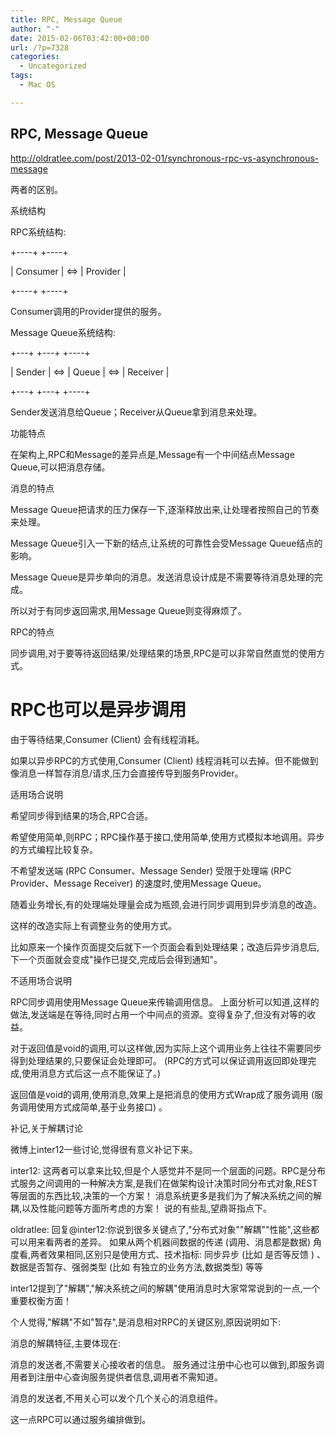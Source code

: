 ```yaml
---
title: RPC, Message Queue
author: "-"
date: 2015-02-06T03:42:00+00:00
url: /?p=7328
categories:
  - Uncategorized
tags:
  - Mac OS

---
```

## RPC, Message Queue

<http://oldratlee.com/post/2013-02-01/synchronous-rpc-vs-asynchronous-message>

两者的区别。

系统结构
  
RPC系统结构:

+----+ +----+
  
| Consumer | <=> | Provider |
  
+----+ +----+
  
Consumer调用的Provider提供的服务。

Message Queue系统结构:

+---+ +---+ +----+
  
| Sender | <=> | Queue | <=> | Receiver |
  
+---+ +---+ +----+
  
Sender发送消息给Queue；Receiver从Queue拿到消息来处理。
  
功能特点
  
在架构上,RPC和Message的差异点是,Message有一个中间结点Message Queue,可以把消息存储。

消息的特点
  
Message Queue把请求的压力保存一下,逐渐释放出来,让处理者按照自己的节奏来处理。
  
Message Queue引入一下新的结点,让系统的可靠性会受Message Queue结点的影响。
  
Message Queue是异步单向的消息。发送消息设计成是不需要等待消息处理的完成。
  
所以对于有同步返回需求,用Message Queue则变得麻烦了。

RPC的特点
  
同步调用,对于要等待返回结果/处理结果的场景,RPC是可以非常自然直觉的使用方式。

# RPC也可以是异步调用

由于等待结果,Consumer (Client) 会有线程消耗。
  
如果以异步RPC的方式使用,Consumer (Client) 线程消耗可以去掉。但不能做到像消息一样暂存消息/请求,压力会直接传导到服务Provider。

适用场合说明
  
希望同步得到结果的场合,RPC合适。
  
希望使用简单,则RPC；RPC操作基于接口,使用简单,使用方式模拟本地调用。异步的方式编程比较复杂。
  
不希望发送端 (RPC Consumer、Message Sender) 受限于处理端 (RPC Provider、Message Receiver) 的速度时,使用Message Queue。
  
随着业务增长,有的处理端处理量会成为瓶颈,会进行同步调用到异步消息的改造。

这样的改造实际上有调整业务的使用方式。

比如原来一个操作页面提交后就下一个页面会看到处理结果；改造后异步消息后,下一个页面就会变成"操作已提交,完成后会得到通知"。

不适用场合说明
  
RPC同步调用使用Message Queue来传输调用信息。 上面分析可以知道,这样的做法,发送端是在等待,同时占用一个中间点的资源。变得复杂了,但没有对等的收益。

对于返回值是void的调用,可以这样做,因为实际上这个调用业务上往往不需要同步得到处理结果的,只要保证会处理即可。 (RPC的方式可以保证调用返回即处理完成,使用消息方式后这一点不能保证了。)

返回值是void的调用,使用消息,效果上是把消息的使用方式Wrap成了服务调用 (服务调用使用方式成简单,基于业务接口) 。

补记,关于解耦讨论
  
微博上inter12一些讨论,觉得很有意义补记下来。

inter12: 这两者可以拿来比较,但是个人感觉并不是同一个层面的问题。RPC是分布式服务之间调用的一种解决方案,是我们在做架构设计决策时同分布式对象,REST等层面的东西比较,决策的一个方案！ 消息系统更多是我们为了解决系统之间的解耦,以及性能问题等方面所考虑的方案！ 说的有些乱,望鼎哥指点下。
  
oldratlee: 回复@inter12:你说到很多关键点了,"分布式对象""解耦""性能",这些都可以用来看两者的差异。 如果从两个机器间数据的传递 (调用、消息都是数据) 角度看,两者效果相同,区别只是使用方式、技术指标: 同步异步 (比如 是否等反馈 ) 、数据是否暂存、强弱类型 (比如 有独立的业务方法,数据类型) 等等
  
inter12提到了"解耦","解决系统之间的解耦"使用消息时大家常常说到的一点,一个重要权衡方面！

个人觉得,"解耦"不如"暂存",是消息相对RPC的关键区别,原因说明如下:

消息的解耦特征,主要体现在:

消息的发送者,不需要关心接收者的信息。 服务通过注册中心也可以做到,即服务调用者到注册中心查询服务提供者信息,调用者不需知道。
  
消息的发送者,不用关心可以发个几个关心的消息组件。
  
这一点RPC可以通过服务编排做到。
